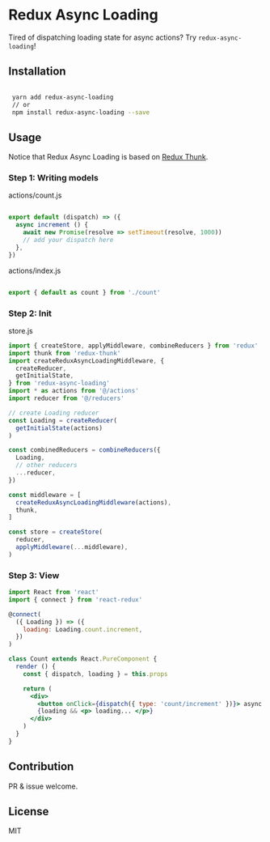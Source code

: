 # Redux Async Loading

Tired of dispatching loading state for async actions? Try `redux-async-loading`!

## Installation
``` bash

 yarn add redux-async-loading
 // or
 npm install redux-async-loading --save

```

## Usage
Notice that Redux Async Loading is based on [Redux Thunk](https://github.com/reduxjs/redux-thunk).


### Step 1: Writing models

actions/count.js

``` javascript

export default (dispatch) => ({
  async increment () {
    await new Promise(resolve => setTimeout(resolve, 1000))
    // add your dispatch here
  },
})

```

actions/index.js

``` javascript

export { default as count } from './count'

```

### Step 2: Init

store.js

``` javascript
import { createStore, applyMiddleware, combineReducers } from 'redux'
import thunk from 'redux-thunk'
import createReduxAsyncLoadingMiddleware, {
  createReducer,
  getInitialState,
} from 'redux-async-loading'
import * as actions from '@/actions'
import reducer from '@/reducers'

// create Loading reducer
const Loading = createReducer(
  getInitialState(actions)
)

const combinedReducers = combineReducers({
  Loading,
  // other reducers
  ...reducer,
})

const middleware = [
  createReduxAsyncLoadingMiddleware(actions),
  thunk,
]

const store = createStore(
  reducer,
  applyMiddleware(...middleware),
)
```

### Step 3: View

``` jsx
import React from 'react'
import { connect } from 'react-redux'

@connect(
  ({ Loading }) => ({
    loading: Loading.count.increment,
  })
)

class Count extends React.PureComponent {
  render () {
    const { dispatch, loading } = this.props

    return (
      <div>
        <button onClick={dispatch({ type: 'count/increment' })}> async action </button>
        {loading && <p> loading... </p>}
      </div>
    )
  }
}
```

## Contribution

PR & issue welcome.

## License

MIT
